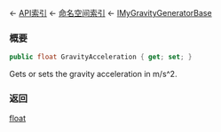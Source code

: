 ← [API索引](Api-Index) ← [命名空间索引](Namespace-Index) ← [IMyGravityGeneratorBase](SpaceEngineers.Game.ModAPI.Ingame.IMyGravityGeneratorBase)

### 概要

```csharp
public float GravityAcceleration { get; set; }
```

Gets or sets the gravity acceleration in m/s^2.

### 返回

[float](https://docs.microsoft.com/en-us/dotnet/api/System.Single?view=netframework-4.6)

